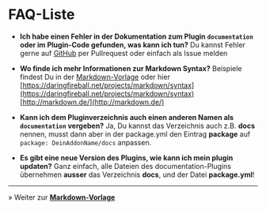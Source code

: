 # FAQ-Liste

* **Ich habe einen Fehler in der Dokumentation zum Plugin `documentation` oder im Plugin-Code gefunden, was kann ich tun?**
Du kannst Fehler gerne auf [GitHub](https://github.com/FriendsOfREDAXO/demo_addon) per Pullrequest oder einfach als Issue melden

* **Wo finde ich mehr Informationen zur Markdown Syntax?**
Beispiele findest Du in der [Markdown-Vorlage](_vorlage.md) oder hier [https://daringfireball.net/projects/markdown/syntax](https://daringfireball.net/projects/markdown/syntax)
[http://markdown.de/](http://markdown.de/)

* **Kann ich dem Pluginverzeichnis auch einen anderen Namen als `documentation` vergeben?**
Ja, Du kannst das Verzeichnis auch z.B. **docs** nennen, musst dann aber in der package.yml den Eintrag **package** auf `package: DeinAddonName/docs` anpassen.

* **Es gibt eine neue Version des Plugins, wie kann ich mein plugin updaten?**
Ganz einfach, alle Dateien des documentation-Plugins übernehmen 
**ausser** das Verzeichnis **docs**, und der Datei **package.yml**!

---

&raquo; Weiter zur **[Markdown-Vorlage](_vorlage.md)**
